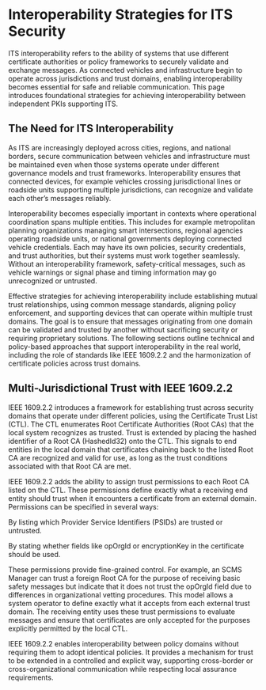 # Interoperability Strategies for ITS Security 

ITS interoperability refers to the ability of systems that use different certificate authorities or policy frameworks to securely validate and exchange messages. As connected vehicles and infrastructure begin to operate across jurisdictions and trust domains, enabling interoperability becomes essential for safe and reliable communication. This page introduces foundational strategies for achieving interoperability between independent PKIs supporting ITS. 

## The Need for ITS Interoperability

As ITS are increasingly deployed across cities, regions, and national borders, secure communication between vehicles and infrastructure must be maintained even when those systems operate under different governance models and trust frameworks. Interoperability ensures that connected devices, for example vehicles crossing jurisdictional lines or roadside units supporting multiple jurisdictions, can recognize and validate each other’s messages reliably.

Interoperability becomes especially important in contexts where operational coordination spans multiple entities. This includes for example metropolitan planning organizations managing smart intersections, regional agencies operating roadside units, or national governments deploying connected vehicle credentials. Each may have its own policies, security credentials, and trust authorities, but their systems must work together seamlessly. Without an interoperability framework, safety-critical messages, such as vehicle warnings or signal phase and timing information may go unrecognized or untrusted. 

Effective strategies for achieving interoperability include establishing mutual trust relationships, using common message standards, aligning policy enforcement, and supporting devices that can operate within multiple trust domains. The goal is to ensure that messages originating from one domain can be validated and trusted by another without sacrificing security or requiring proprietary solutions. The following sections outline technical and policy-based approaches that support interoperability in the real world, including the role of standards like IEEE 1609.2.2 and the harmonization of certificate policies across trust domains.

## Multi-Jurisdictional Trust with IEEE 1609.2.2

IEEE 1609.2.2 introduces a framework for establishing trust across security domains that operate under different policies, using the Certificate Trust List (CTL). The CTL enumerates Root Certificate Authorities (Root CAs) that the local system recognizes as trusted. Trust is extended by placing the hashed identifier of a Root CA (HashedId32) onto the CTL. This signals to end entities in the local domain that certificates chaining back to the listed Root CA are recognized and valid for use, as long as the trust conditions associated with that Root CA are met. 

IEEE 1609.2.2 adds the ability to assign trust permissions to each Root CA listed on the CTL. These permissions define exactly what a receiving end entity should trust when it encounters a certificate from an external domain. Permissions can be specified in several ways:

By listing which Provider Service Identifiers (PSIDs) are trusted or untrusted.

By stating whether fields like opOrgId or encryptionKey in the certificate should be used.


These permissions provide fine-grained control. For example, an SCMS Manager can trust a foreign Root CA for the purpose of receiving basic safety messages but indicate that it does not trust the opOrgId field due to differences in organizational vetting procedures. This model allows a system operator to define exactly what it accepts from each external trust domain. The receiving entity uses these trust permissions to evaluate messages and ensure that certificates are only accepted for the purposes explicitly permitted by the local CTL. 

IEEE 1609.2.2 enables interoperability between policy domains without requiring them to adopt identical policies. It provides a mechanism for trust to be extended in a controlled and explicit way, supporting cross-border or cross-organizational communication while respecting local assurance requirements.

